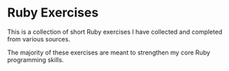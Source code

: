# Ruby Exercises

This is a collection of short Ruby exercises I have collected and completed from various sources.

The majority of these exercises are meant to strengthen my core Ruby programming skills.